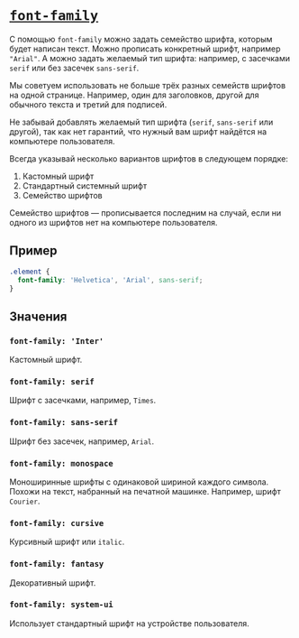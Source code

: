 # [`font-family`](../index.md)

С помощью `font-family` можно задать семейство шрифта, которым будет написан текст. Можно прописать конкретный шрифт, например `"Arial"`. А можно задать желаемый тип шрифта: например, с засечками `serif` или без засечек `sans-serif`.

Мы советуем использовать не больше трёх разных семейств шрифтов на одной странице. Например, один для заголовков, другой для обычного текста и третий для подписей.

Не забывай добавлять желаемый тип шрифта (`serif`, `sans-serif` или другой), так как нет гарантий, что нужный вам шрифт найдётся на компьютере пользователя.

Всегда указывай несколько вариантов шрифтов в следующем порядке:

1. Кастомный шрифт
2. Стандартный системный шрифт
3. Семейство шрифтов

Семейство шрифтов — прописывается последним на случай, если ни одного из шрифтов нет на компьютере пользователя.

## Пример

```css
.element {
  font-family: 'Helvetica', 'Arial', sans-serif;
}
```

## Значения

### `font-family: 'Inter'`

Кастомный шрифт.

### `font-family: serif`

Шрифт с засечками, например, `Times`.

### `font-family: sans-serif`

Шрифт без засечек, например, `Arial`.

### `font-family: monospace`

Моноширинные шрифты с одинаковой шириной каждого символа. Похожи на текст, набранный на печатной машинке. Например, шрифт `Courier`.

### `font-family: cursive`

Курсивный шрифт или `italic`.

### `font-family: fantasy`

Декоративный шрифт.

### `font-family: system-ui`

Использует стандартный шрифт на устройстве пользователя.
